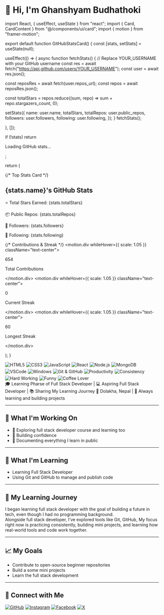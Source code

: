 # 👋 Hi, I'm Ghanshyam Budhathoki
import React, { useEffect, useState } from "react"; import { Card, CardContent } from "@/components/ui/card"; import { motion } from "framer-motion";

export default function GitHubStatsCard() { const [stats, setStats] = useState(null);

useEffect(() => { async function fetchStats() { // Replace YOUR_USERNAME with your GitHub username const res = await fetch("https://api.github.com/users/YOUR_USERNAME"); const user = await res.json();

const reposRes = await fetch(user.repos_url);
  const repos = await reposRes.json();

  const totalStars = repos.reduce((sum, repo) => sum + repo.stargazers_count, 0);

  setStats({
    name: user.name,
    totalStars,
    totalRepos: user.public_repos,
    followers: user.followers,
    following: user.following,
  });
}
fetchStats();

}, []);

if (!stats) return <p className="text-center">Loading GitHub stats...</p>;

return ( <div className="max-w-2xl mx-auto p-4 grid gap-4"> {/* Top Stats Card */} <Card className="shadow-xl rounded-2xl p-4"> <CardContent className="space-y-2"> <h2 className="text-xl font-bold text-blue-600">{stats.name}'s GitHub Stats</h2> <p>⭐ Total Stars Earned: {stats.totalStars}</p> <p>📦 Public Repos: {stats.totalRepos}</p> <p>👥 Followers: {stats.followers}</p> <p>🔗 Following: {stats.following}</p> </CardContent> </Card>

{/* Contributions & Streak */}
  <Card className="shadow-xl rounded-2xl p-6 flex justify-between items-center">
    <motion.div whileHover={{ scale: 1.05 }} className="text-center">
      <p className="text-2xl font-bold">654</p>
      <p className="text-gray-500">Total Contributions</p>
    </motion.div>
    <motion.div whileHover={{ scale: 1.05 }} className="text-center">
      <p className="text-2xl font-bold">0</p>
      <p className="text-orange-500">Current Streak</p>
    </motion.div>
    <motion.div whileHover={{ scale: 1.05 }} className="text-center">
      <p className="text-2xl font-bold">60</p>
      <p className="text-gray-500">Longest Streak</p>
    </motion.div>
  </Card>
</div>

); }



<div style="display: flex; flex-wrap: wrap; gap: 5px; align-items: center;">

  <!-- Tech Stack -->
  <img src="https://img.shields.io/badge/HTML5-E34F26?style=for-the-badge&logo=html5&logoColor=white" alt="HTML5">
  <img src="https://img.shields.io/badge/CSS3-1572B6?style=for-the-badge&logo=css3&logoColor=white" alt="CSS3">
  <img src="https://img.shields.io/badge/JavaScript-F7DF1E?style=for-the-badge&logo=javascript&logoColor=black" alt="JavaScript">
  <img src="https://img.shields.io/badge/React-61DAFB?style=for-the-badge&logo=react&logoColor=black" alt="React">
  <img src="https://img.shields.io/badge/Node.js-339933?style=for-the-badge&logo=node.js&logoColor=white" alt="Node.js">
  <img src="https://img.shields.io/badge/MongoDB-47A248?style=for-the-badge&logo=mongodb&logoColor=white" alt="MongoDB">

  <!-- Tools & Work -->
  <img src="https://img.shields.io/badge/VSCode-007ACC?style=for-the-badge&logo=visual-studio-code&logoColor=white" alt="VSCode">
  <img src="https://img.shields.io/badge/Windows-0078D6?style=for-the-badge&logo=windows&logoColor=white" alt="Windows">
  <img src="https://img.shields.io/badge/Git-GitHub-181717?style=for-the-badge&logo=github&logoColor=white" alt="Git & GitHub">

  <!-- Productivity & Personality -->
  <img src="https://img.shields.io/badge/Productivity-20b2aa?style=for-the-badge&logo=notion&logoColor=white" alt="Productivity">
  <img src="https://img.shields.io/badge/Consistency-ff6347?style=for-the-badge&logo=clockify&logoColor=white" alt="Consistency">
  <img src="https://img.shields.io/badge/Hard_Working-ff8c00?style=for-the-badge&logo=zapier&logoColor=white" alt="Hard Working">
  <img src="https://img.shields.io/badge/Funny-ff69b4?style=for-the-badge&logo=messenger&logoColor=white" alt="Funny">
  <img src="https://img.shields.io/badge/Coffee-Love-6f4e37?style=for-the-badge&logo=coffeescript&logoColor=white" alt="Coffee Lover">

</div>
🎓 Learning Pharse of Full Stack Developer | 💻 Aspiring Full Stack Developer | 📚 Sharing My Learning Journey  
📍 Dolakha, Nepal | 🧠 Always learning and building projects

---

## 🚧 What I'm Working On
- 📘 Exploring full stack developer course and learning too
- 🎯 Building confidence
- 🧰 Documenting everything I learn in public

---

## 🧠 What I'm Learning
- Learning Full Stack Developer
- Using Git and GitHub to manage and publish code


---

## 📘 My Learning Journey
I began learning full stack developer with the goal of building a future in tech, even though I had no programming background.  
 Alongside full stack developer, I’ve explored tools like Git, GitHub, My focus right now is practicing consistently, building mini projects, and learning how real-world tools and code work together.

---


## 📈 My Goals
- Contribute to open-source beginner repositories
- Build a some mini projects
- Learn the full stack development

---

## 🔗 Connect with Me
[![GitHub](https://img.shields.io/badge/GitHub-100000?style=flat&logo=github&logoColor=white)](https://github.com/ghanashyambudhathoki01)
[![Instagram](https://img.shields.io/badge/Instagram-E4405F?style=flat&logo=instagram&logoColor=white)](https://www.instagram.com/ghanashyam_072?igsh=dm9yZHZhYjJmcHZ6)
[![Facebook](https://img.shields.io/badge/Facebook-1877F2?style=flat&logo=facebook&logoColor=white)](https://www.facebook.com/samraz.budathoki.1)
[![X](https://img.shields.io/badge/X-000000?style=flat&logo=x-twitter&logoColor=white)](https://x.com/ghanashyam_072?t=JBS2uJrcFMX2sKSo30KCnA&s=09)
<!---
ghanashyambudhathoki01/ghanashyambudhathoki01 is a ✨ special ✨ repository because its `README.md` (this file) appears on your GitHub profile.
You can click the Preview link to take a look at your changes.
--->
